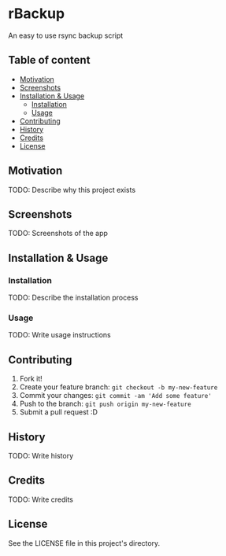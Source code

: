# rBackup
An easy to use rsync backup script

## Table of content

- [Motivation](#motivation)
- [Screenshots](#screenshots)
- [Installation & Usage](#installation--usage)
    - [Installation](#installation)
    - [Usage](#usage)
- [Contributing](#contributing)
- [History](#history)
- [Credits](#credits)
- [License](#license)

## Motivation
TODO: Describe why this project exists

## Screenshots
TODO: Screenshots of the app

## Installation & Usage

### Installation
TODO: Describe the installation process

### Usage
TODO: Write usage instructions

## Contributing
1. Fork it!
2. Create your feature branch: `git checkout -b my-new-feature`
3. Commit your changes: `git commit -am 'Add some feature'`
4. Push to the branch: `git push origin my-new-feature`
5. Submit a pull request :D

## History
TODO: Write history

## Credits
TODO: Write credits

## License
See the LICENSE file in this project's directory.
